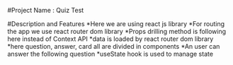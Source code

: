 #Project Name : Quiz Test

#Description and Features
*Here we are using react js library
*For routing the app we use react router dom library
*Props drilling method is following here instead of Context API
*data is loaded by react router dom library
*here question, answer, card all are divided in components
*An user can answer the following question
*useState hook is used to manage state